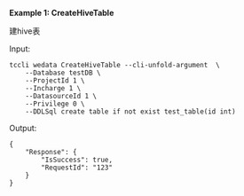 **Example 1: CreateHiveTable**

建hive表

Input: 

```
tccli wedata CreateHiveTable --cli-unfold-argument  \
    --Database testDB \
    --ProjectId 1 \
    --Incharge 1 \
    --DatasourceId 1 \
    --Privilege 0 \
    --DDLSql create table if not exist test_table(id int)
```

Output: 
```
{
    "Response": {
        "IsSuccess": true,
        "RequestId": "123"
    }
}
```

